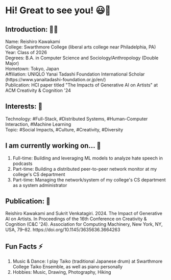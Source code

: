 <h1>Hi! Great to see you! 😃👋</h1> 

<h2> Introduction: 👨‍🎓</h2>
Name: Reishiro Kawakami <br/>
College: Swarthmore College (liberal arts college near Philadelphia, PA) <br/>
Year: Class of 2026 <br/>
Degrees: B.A. in Computer Science and Sociology/Anthropology (Double Major) <br/>
Hometown: Tokyo, Japan <br/>
Affiliation: UNIQLO Yanai Tadashi Foundation International Scholar (https://www.yanaitadashi-foundation.or.jp/en/) <br/>
Publication: HCI paper titled "The Impacts of Generative AI on Artists" at ACM Creativity & Cognition '24 <br/>

<h2> Interests: 🤔 </h2>
Technology: #Full-Stack, #Distributed Systems, #Human-Computer Interaction, #Machine Learning <br/>
Topic: #Social Impacts, #Culture, #Creativity, #Diversity <br/>

<h2> I am currently working on... 🌱 </h2>
<ol>
  <li> Full-time: Building and leveraging ML models to analyze hate speech in podcasts</li>
  <li> Part-time: Building a distributed peer-to-peer network monitor at my college's CS department</li>
  <li> Part-time: Managing the network/system of my college's CS department as a system administrator </li>
</ol>

<h2> Publication: 📝 </h2>
Reishiro Kawakami and Sukrit Venkatagiri. 2024. The Impact of Generative AI on Artists. In Proceedings of the 16th Conference on Creativity & Cognition (C&C '24). Association for Computing Machinery, New York, NY, USA, 79–82. https://doi.org/10.1145/3635636.3664263 <br/>

<h2> Fun Facts ⚡ </h2>
<ol>
  <li> Music & Dance: I play Taiko (traditional Japanese drum) at Swarthmore College Taiko Ensemble, as well as piano personally</li>
  <li> Hobbies: Music, Drawing, Photography, Hiking</li>
</ol>

<!--
**reikawa13/reikawa13** is a ✨ _special_ ✨ repository because its `README.md` (this file) appears on your GitHub profile.

Here are some ideas to get you started:

- 🔭 I’m currently working on ...
- 🌱 I’m currently learning ...
- 👯 I’m looking to collaborate on ...
- 🤔 I’m looking for help with ...
- 💬 Ask me about ...
- 📫 How to reach me: ...
- 😄 Pronouns: ...
- ⚡ Fun fact: ...
-->
